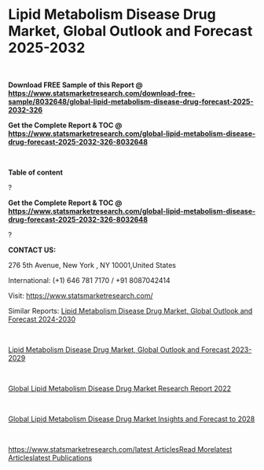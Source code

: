 <h1>Lipid Metabolism Disease Drug Market, Global Outlook and Forecast 2025-2032</h1><br/><p><strong>Download FREE Sample of this Report @ <a href="https://www.statsmarketresearch.com/download-free-sample/8032648/global-lipid-metabolism-disease-drug-forecast-2025-2032-326">https://www.statsmarketresearch.com/download-free-sample/8032648/global-lipid-metabolism-disease-drug-forecast-2025-2032-326</a></strong></p>
 
 
 
 <div><b>Get the Complete Report & TOC @ <a href="https://www.statsmarketresearch.com/global-lipid-metabolism-disease-drug-forecast-2025-2032-326-8032648">https://www.statsmarketresearch.com/global-lipid-metabolism-disease-drug-forecast-2025-2032-326-8032648</a></b></div>
 
 
 
 <p><br />
 
 <b>Table of content</b></p>
 
 
 
 <p>? </p>
 
 
 
 <div><b>Get the Complete Report & TOC @ <a href="https://www.statsmarketresearch.com/global-lipid-metabolism-disease-drug-forecast-2025-2032-326-8032648">https://www.statsmarketresearch.com/global-lipid-metabolism-disease-drug-forecast-2025-2032-326-8032648</a></b></div>
 
 
 
 <p>? </p>
 
 
 
 <p><b>CONTACT US:</b><br />
 
 276 5th Avenue, New York , NY 10001,United States<br />
 
 International: (+1) 646 781 7170 / +91 8087042414<br />
 
 Visit: <a href="https://www.statsmarketresearch.com/">https://www.statsmarketresearch.com/</a><br />
 
 Similar Reports: <a href="https://www.statsmarketresearch.com/global-lipid-metabolism-disease-drug-forecast-2025-2032-326-8032648">Lipid Metabolism Disease Drug Market, Global Outlook and Forecast 2024-2030</a><br />
 
 <br />
 
 <a href="https://www.statsmarketresearch.com/global-lipid-metabolism-disease-drug-forecast-2025-2032-326-8032648">Lipid Metabolism Disease Drug Market, Global Outlook and Forecast 2023-2029</a><br />
 
 <br />
 
 <a href="https://www.statsmarketresearch.com/global-lipid-metabolism-disease-drug-forecast-2025-2032-326-8032648">Global Lipid Metabolism Disease Drug Market Research Report 2022</a><br />
 
 <br />
 
 <a href="https://www.statsmarketresearch.com/global-lipid-metabolism-disease-drug-forecast-2025-2032-326-8032648">Global Lipid Metabolism Disease Drug Market Insights and Forecast to 2028</a><br />
 
 <br />
 
 <a href="https://gyeongbokgung.com">https://www.statsmarketresearch.com/</a><a href="https://hallyeomaritime.com">latest Articles</a><a href="https://jingwansa.com">Read More</a><a href="https://nguoiviet.jp/">latest Articles</a><a href="https://www.intelmarketresearch.com/">latest Publications</a></p>